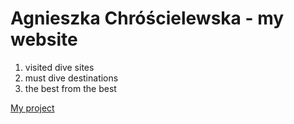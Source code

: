 # Agnieszka Chróścielewska - my website
1. visited dive sites
2. must dive destinations
3. the best from the best 

[My project](https://github.com/achroscielewska/achroscielewska)